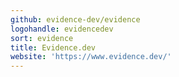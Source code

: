 ```yaml
---
github: evidence-dev/evidence
logohandle: evidencedev
sort: evidence
title: Evidence.dev
website: 'https://www.evidence.dev/'
---
```

